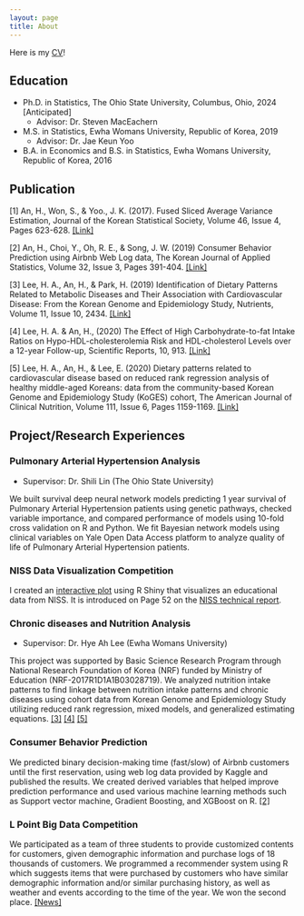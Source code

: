 ```yaml
---
layout: page
title: About
---
```


Here is my [CV](files/HyoinAn_OSU_CV.pdf)!

## Education

* Ph.D. in Statistics, The Ohio State University, Columbus, Ohio, 2024 [Anticipated]
  - Advisor: Dr. Steven MacEachern
* M.S. in Statistics, Ewha Womans University, Republic of Korea, 2019
  - Advisor: Dr. Jae Keun Yoo
* B.A. in Economics and B.S. in Statistics, Ewha Womans University, Republic of Korea, 2016

## Publication

[1] An, H., Won, S., & Yoo., J. K. (2017). Fused Sliced Average Variance Estimation, Journal of the Korean
Statistical Society, Volume 46, Issue 4, Pages 623-628. [[Link]](https://www.sciencedirect.com/science/article/pii/S1226319217300431?casa_token=T_W-lytb9rUAAAAA:XL5YiRclZCQDhwtVAom-GGIyoSz9nR7pstAsVGQcBjsz0IK94cFpyvyob6vuK4-XgSEYh9Jk79Y)

[2] An, H., Choi, Y., Oh, R. E., & Song, J. W. (2019) Consumer Behavior Prediction using Airbnb Web Log data, The Korean Journal of Applied Statistics, Volume 32, Issue 3, Pages 391-404. [[Link]](https://www.koreascience.or.kr/article/JAKO201919341608325.page)

[3] Lee, H. A., An, H., & Park, H. (2019) Identification of Dietary Patterns Related to Metabolic Diseases and Their Association with Cardiovascular Disease: From the Korean Genome and Epidemiology Study, Nutrients, Volume 11, Issue 10, 2434. [[Link]](https://www.mdpi.com/2072-6643/11/10/2434)

[4] Lee, H. A. & An, H., (2020) The Effect of High Carbohydrate-to-fat Intake Ratios on Hypo-HDL-cholesterolemia Risk and HDL-cholesterol Levels over a 12-year Follow-up, Scientific Reports, 10, 913. [[Link]](https://www.nature.com/articles/s41598-020-57931-w)

[5] Lee, H. A., An, H., & Lee, E. (2020) Dietary patterns related to cardiovascular disease based on reduced rank regression analysis of healthy middle-aged Koreans: data from the community-based Korean Genome and Epidemiology Study (KoGES) cohort, The American Journal of Clinical Nutrition, Volume 111, Issue 6, Pages 1159-1169. [[Link]](https://academic.oup.com/ajcn/article/111/6/1159/5825658?login=true)


## Project/Research Experiences

### Pulmonary Arterial Hypertension Analysis
- Supervisor: Dr. Shili Lin (The Ohio State University)

We built survival deep neural network models predicting 1 year survival of Pulmonary Arterial Hypertension patients using genetic pathways, checked variable importance, and compared performance of models using 10-fold cross validation on R and Python. 
We fit Bayesian network models using clinical variables on Yale Open Data Access platform to analyze quality of life of Pulmonary Arterial Hypertension patients.

### NISS Data Visualization Competition

I created an [interactive plot](https://hyoinan.shinyapps.io/NISS_0104/) using R Shiny that visualizes an educational data from NISS. 
It is introduced on Page 52 on the [NISS technical report](https://www.niss.org/sites/default/files/Innovative%20Visualization%20Panel%20-%20Final%20Report.pdf).

### Chronic diseases and Nutrition Analysis
- Supervisor: Dr. Hye Ah Lee (Ewha Womans University)

This project was supported by Basic Science Research Program through National Research Foundation of Korea (NRF) funded by Ministry of Education (NRF-2017R1D1A1B03028719).
We analyzed nutrition intake patterns to find linkage between nutrition intake patterns and chronic diseases using cohort data from Korean Genome and Epidemiology Study utilizing reduced rank regression, mixed models, and generalized estimating equations. [[3]](https://www.mdpi.com/2072-6643/11/10/2434) [[4]](https://www.nature.com/articles/s41598-020-57931-w) [[5]](https://academic.oup.com/ajcn/article/111/6/1159/5825658?login=true)

### Consumer Behavior Prediction 

We predicted binary decision-making time (fast/slow) of Airbnb customers until the first reservation, using web log data provided by Kaggle and published the results. 
We created derived variables that helped improve prediction performance and used various machine learning methods such as Support vector machine, Gradient Boosting, and XGBoost on R. [[2]](https://www.koreascience.or.kr/article/JAKO201919341608325.page)

### L Point Big Data Competition

We participated as a team of three students to provide customized contents for customers, given demographic information and purchase logs of 18 thousands of customers. 
We programmed a recommender system using R which suggests items that were purchased by customers who have similar demographic information and/or similar purchasing history, as well as weather and events according to the time of the year. 
We won the second place. [[News]](https://m.etnews.com/20180228000084)



